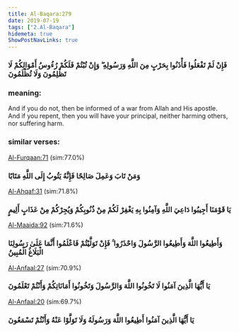 ```yaml
---
title: Al-Baqara:279
date: 2019-07-19
tags: ["2.Al-Baqara"]
hidemeta: true 
ShowPostNavLinks: true 
---
```

### فَإِنْ لَمْ تَفْعَلُوا فَأْذَنُوا بِحَرْبٍ مِنَ اللَّهِ وَرَسُولِهِ ۖ وَإِنْ تُبْتُمْ فَلَكُمْ رُءُوسُ أَمْوَالِكُمْ لَا تَظْلِمُونَ وَلَا تُظْلَمُونَ
### meaning: 
And if you do not, then be informed of a war from Allah and His apostle. And if you repent, then you will have your principal, neither harming others, nor suffering harm.
### similar verses: 

[Al-Furqaan:71](/25/71) (sim:77.0%)

### وَمَنْ تَابَ وَعَمِلَ صَالِحًا فَإِنَّهُ يَتُوبُ إِلَى اللَّهِ مَتَابًا

[Al-Ahqaf:31](/46/31) (sim:71.8%)

### يَا قَوْمَنَا أَجِيبُوا دَاعِيَ اللَّهِ وَآمِنُوا بِهِ يَغْفِرْ لَكُمْ مِنْ ذُنُوبِكُمْ وَيُجِرْكُمْ مِنْ عَذَابٍ أَلِيمٍ

[Al-Maaida:92](/5/92) (sim:71.6%)

### وَأَطِيعُوا اللَّهَ وَأَطِيعُوا الرَّسُولَ وَاحْذَرُوا ۚ فَإِنْ تَوَلَّيْتُمْ فَاعْلَمُوا أَنَّمَا عَلَىٰ رَسُولِنَا الْبَلَاغُ الْمُبِينُ

[Al-Anfaal:27](/8/27) (sim:70.9%)

### يَا أَيُّهَا الَّذِينَ آمَنُوا لَا تَخُونُوا اللَّهَ وَالرَّسُولَ وَتَخُونُوا أَمَانَاتِكُمْ وَأَنْتُمْ تَعْلَمُونَ

[Al-Anfaal:20](/8/20) (sim:69.7%)

### يَا أَيُّهَا الَّذِينَ آمَنُوا أَطِيعُوا اللَّهَ وَرَسُولَهُ وَلَا تَوَلَّوْا عَنْهُ وَأَنْتُمْ تَسْمَعُونَ
